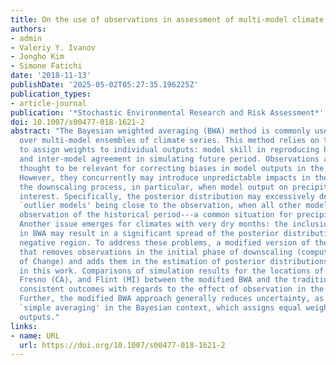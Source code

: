 ```yaml
---
title: On the use of observations in assessment of multi-model climate ensemble
authors:
- admin
- Valeriy Y. Ivanov
- Jongho Kim
- Simone Fatichi
date: '2018-11-13'
publishDate: '2025-05-02T05:27:35.196225Z'
publication_types:
- article-journal
publication: '*Stochastic Environmental Research and Risk Assessment*'
doi: 10.1007/s00477-018-1621-2
abstract: "The Bayesian weighted averaging (BWA) method is commonly used to integrate
  over multi-model ensembles of climate series. This method relies on two criteria
  to assign weights to individual outputs: model skill in reproducing historical observations,
  and inter-model agreement in simulating future period. Observations are generally
  thought to be relevant for correcting biases in model outputs in the BWA framework.
  However, they concurrently may introduce unpredictable impacts in the context of
  the downscaling process, in particular, when model output on precipitation is of
  interest. Specifically, the posterior distribution may excessively depend on few
  `outlier models' being close to the observation, when all other models fail to capture
  observation of the historical period---a common situation for precipitation metrics.
  Another issue emerges for climates with very dry months: the inclusion of observation
  in BWA may result in a significant spread of the posterior distribution into the
  negative region. To address these problems, a modified version of the BWA method
  that removes observations in the initial phase of downscaling (computation of Factors
  of Change) and adds them in the estimation of posterior distributions is explored
  in this work. Comparisons of simulation results for the locations of Miami (FL),
  Fresno (CA), and Flint (MI) between the modified BWA and the traditional BWA demonstrate
  consistent outcomes with regards to the effect of observation in the Bayesian framework.
  Further, the modified BWA approach generally reduces uncertainty, as compared to
  `simple averaging' in the Bayesian context, which assigns equal weights to all model
  outputs."
links:
- name: URL
  url: https://doi.org/10.1007/s00477-018-1621-2
---
```

